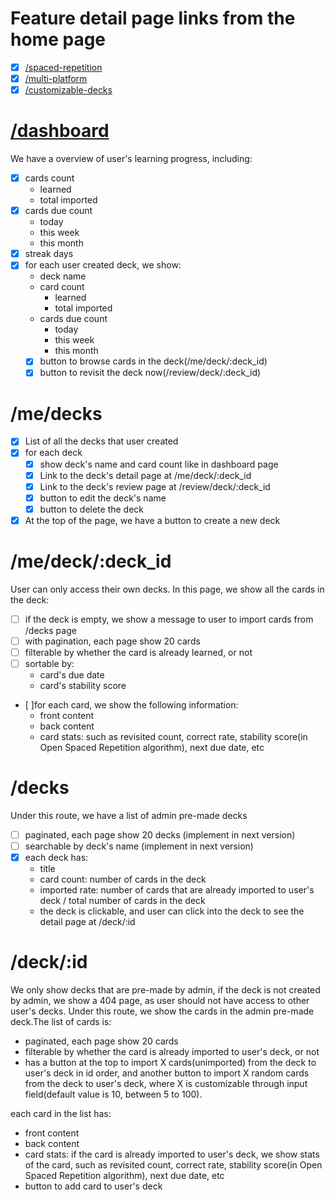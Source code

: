 # Feature detail page links from the home page
  - [x] [/spaced-repetition](../web/app/(with-headers)/spaced-repetition)
  - [x] [/multi-platform](../web/app/(with-headers)/multi-platform)
  - [x] [/customizable-decks](../web/app/(with-headers)/customizable-decks)

# [/dashboard](../web/app/(with-headers)/dashboard)

We have a overview of user's learning progress, including:
  - [x] cards count
    - learned
    - total imported
  - [x] cards due count
    - today
    - this week
    - this month
  - [x] streak days
  - [x] for each user created deck, we show:
    - deck name
    - card count
      - learned
      - total imported
    - cards due count
      - today
      - this week
      - this month
    - [x] button to browse cards in the deck(/me/deck/:deck_id)
    - [x] button to revisit the deck now(/review/deck/:deck_id)

# /me/decks

  - [x] List of all the decks that user created
  - [x] for each deck
    - [x] show deck's name and card count like in dashboard page
    - [x] Link to the deck's detail page at /me/deck/:deck_id
    - [x] Link to the deck's review page at /review/deck/:deck_id
    - [x] button to edit the deck's name
    - [x] button to delete the deck
  - [x] At the top of the page, we have a button to create a new deck

# /me/deck/:deck_id

User can only access their own decks. In this page, we show all the cards in the deck:
  - [ ] if the deck is empty, we show a message to user to import cards from /decks page
  - [ ] with pagination, each page show 20 cards
  - [ ] filterable by whether the card is already learned, or not
  - [ ] sortable by:
    - card's due date
    - card's stability score
  - [ ]for each card, we show the following information:
    - front content
    - back content
    - card stats: such as revisited count, correct rate, stability score(in Open Spaced Repetition algorithm), next due date, etc

# /decks

Under this route, we have a list of admin pre-made decks
  - [ ] paginated, each page show 20 decks (implement in next version)
  - [ ] searchable by deck's name (implement in next version)
  - [x] each deck has:
    - title
    - card count: number of cards in the deck
    - imported rate: number of cards that are already imported to user's deck / total number of cards in the deck
    - the deck is clickable, and user can click into the deck to see the detail page at /deck/:id

# /deck/:id

We only show decks that are pre-made by admin, if the deck is not created by admin, we show a 404 page, as user should not have access to other user's decks.
Under this route, we show the cards in the admin pre-made deck.The list of cards is:
  - paginated, each page show 20 cards
  - filterable by whether the card is already imported to user's deck, or not
  - has a button at the top to import X cards(unimported) from the deck to user's deck in id order, and another button to import X random cards from the deck to user's deck, where X is customizable through input field(default value is 10, between 5 to 100).

each card in the list has:
  - front content
  - back content
  - card stats: if the card is already imported to user's deck, we show stats of the card, such as revisited count, correct rate, stability score(in Open Spaced Repetition algorithm), next due date, etc
  - button to add card to user's deck
